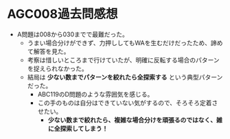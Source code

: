 # AGC008過去問感想

- A問題は008から030までで最難だった。
  - うまい場合分けができず、力押ししてもWAを生むだけだったため、諦めて解答を見た。
  - 考察は惜しいところまで行けていたが、明確に反転する場合のパターンを捉えられなかった。
  - 結局は **少ない数までパターンを絞れたら全探索する** という典型パターンだった。
    - ABC119のD問題のような雰囲気を感じる。
    - この手のものは自分はできていない気がするので、そろそろ定着させたい。
      - **少ない数まで絞れたら、複雑な場合分けを頑張るのではなく、雑に全探索してしまう！**
